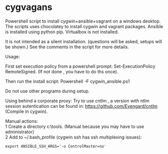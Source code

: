 # cygvagans
Powershell script to install cygwin+ansible+vagrant on a  windows desktop.
The scripts uses chocolatey to install cygwin and  vagrant packages.
Ansible is installed using python pip.
Virtualbox is  not installed.

It is not intended as a silent installation. (questions will be asked, setups will be shown.)
See the comments in the script for more details.



Usage:

First set execution policy from a powershell prompt:  Set-ExecutionPolicy RemoteSigned.
(If not done , you have to do ths once).

Then run the install script:
Powershell -F cygwin_ansible.ps1

Do not use other programs during setup.


Using behind a corporate proxy:
Try to use cntlm , a version with ntlm  session autentication can be found in:
https://github.com/Evengard/cntlm (Compile in cygwin).


Manual actions:<br>
1 Create a directory c:\tools. (Manual because you may have to use administrator)<br>
2 Add to ~/.bash_profile (cygwin ssh has ssh multiplexing issues):
  ```
  export ANSIBLE_SSH_ARGS='-o ControlMaster=no'
  ```
